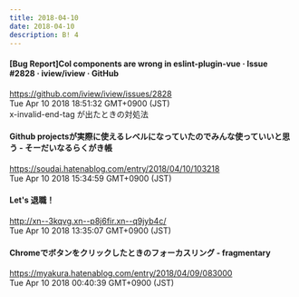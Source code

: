 ```yaml
---
title: 2018-04-10
date: 2018-04-10
description: B! 4
---
```


#### [Bug Report]Col components are wrong in eslint-plugin-vue · Issue #2828 · iview/iview · GitHub
https://github.com/iview/iview/issues/2828<br>
Tue Apr 10 2018 18:51:32 GMT+0900 (JST)<br>
x-invalid-end-tag が出たときの対処法


#### Github projectsが実際に使えるレベルになっていたのでみんな使っていいと思う - そーだいなるらくがき帳
https://soudai.hatenablog.com/entry/2018/04/10/103218<br>
Tue Apr 10 2018 15:34:59 GMT+0900 (JST)<br>


#### Let's 退職！
http://xn--3kqvg.xn--p8j6fir.xn--q9jyb4c/<br>
Tue Apr 10 2018 13:35:07 GMT+0900 (JST)<br>


#### Chromeでボタンをクリックしたときのフォーカスリング - fragmentary
https://myakura.hatenablog.com/entry/2018/04/09/083000<br>
Tue Apr 10 2018 00:40:39 GMT+0900 (JST)<br>


